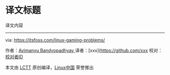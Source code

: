 译文标题
============================================================

译文内容


--------------------------------------------------------------------------------

via: https://itsfoss.com/linux-gaming-problems/

作者：[Avimanyu Bandyopadhyay  ][a]
译者：[xxx](https://github.com/xxx
校对：[校对者ID](https://github.com/校对者ID)

本文由 [LCTT](https://github.com/LCTT/TranslateProject) 原创编译，[Linux中国](https://linux.cn/) 荣誉推出

[a]:https://itsfoss.com/author/avimanyu/


